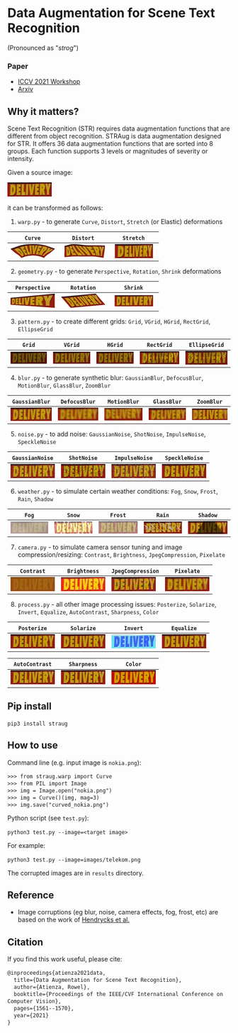 # Data Augmentation for Scene Text Recognition
(Pronounced as "_strog_")

### Paper


* [ICCV 2021 Workshop](https://openaccess.thecvf.com/content/ICCV2021W/ILDAV/papers/Atienza_Data_Augmentation_for_Scene_Text_Recognition_ICCVW_2021_paper.pdf)
* [Arxiv](https://arxiv.org/abs/2108.06949)

## Why it matters?

Scene Text Recognition (STR) requires data augmentation functions that are different from object recognition. STRAug is data augmentation designed for STR. It offers 36 data augmentation functions that are sorted into 8 groups. Each function supports 3 levels or magnitudes of severity or intensity.

Given a source image:

![](/examples/source/delivery.png) 

it can be transformed as follows:

1) `warp.py` - to generate `Curve`, `Distort`, `Stretch` (or Elastic) deformations

`Curve` | `Distort` | `Stretch`
------------ | ------------- | -------------
![](/examples/warp/Curve-2.png) | ![](/examples/warp/Distort-1.png) | ![](/examples/warp/Stretch-1.png)

2) `geometry.py` - to generate `Perspective`, `Rotation`, `Shrink` deformations

`Perspective` | `Rotation` | `Shrink`
------------ | ------------- | -------------
![](/examples/geometry/Perspective-1.png) | ![](/examples/geometry/Rotate-0.png) | ![](/examples/geometry/Shrink-1.png)


3) `pattern.py` - to create different grids: `Grid`, `VGrid`, `HGrid`, `RectGrid`, `EllipseGrid`

`Grid`| `VGrid`| `HGrid` | `RectGrid` | `EllipseGrid`
------------ | ------------- | ------------- | ------------- | -------------
![](/examples/pattern/Grid-0.png) | ![](/examples/pattern/VGrid-0.png) | ![](/examples/pattern/HGrid-0.png) | ![](/examples/pattern/RectGrid-0.png) | ![](/examples/pattern/EllipseGrid-0.png)


4) `blur.py` - to generate synthetic blur: `GaussianBlur`, `DefocusBlur`, `MotionBlur`, `GlassBlur`, `ZoomBlur`

`GaussianBlur` | `DefocusBlur` | `MotionBlur` | `GlassBlur` | `ZoomBlur`
------------ | ------------- | ------------- | ------------- | -------------
![](/examples/blur/GaussianBlur-2.png) | ![](/examples/blur/DefocusBlur-1.png) | ![](/examples/blur/MotionBlur-1.png) | ![](/examples/blur/GlassBlur-1.png) | ![](/examples/blur/ZoomBlur-1.png)


5) `noise.py` - to add noise: `GaussianNoise`, `ShotNoise`, `ImpulseNoise`, `SpeckleNoise`

`GaussianNoise` | `ShotNoise` | `ImpulseNoise` | `SpeckleNoise`
------------ | ------------- | ------------- | ------------- 
![](/examples/noise/GaussianNoise-2.png) | ![](/examples/noise/ShotNoise-2.png) | ![](/examples/noise/ImpulseNoise-2.png) | ![](/examples/noise/SpeckleNoise-2.png) 

6) `weather.py` - to simulate certain weather conditions: `Fog`, `Snow`, `Frost`, `Rain`, `Shadow`

`Fog` | `Snow` | `Frost` | `Rain` | `Shadow`
------------ | ------------- | ------------- | ------------- | -------------
![](/examples/weather/Fog-2.png) | ![](/examples/weather/Snow-1.png) | ![](/examples/weather/Frost-2.png) | ![](/examples/weather/Rain-1.png) | ![](/examples/weather/Shadow-2.png)

7) `camera.py` - to simulate camera sensor tuning and image compression/resizing: `Contrast`, `Brightness`, `JpegCompression`, `Pixelate`

`Contrast` | `Brightness` | `JpegCompression` | `Pixelate`
------------ | ------------- | ------------- | ------------- 
![](/examples/camera/Contrast-2.png) | ![](/examples/camera/Brightness-2.png) | ![](/examples/camera/JpegCompression-2.png) | ![](/examples/camera/Pixelate-2.png) 

8) `process.py` - all other image processing issues: `Posterize`, `Solarize`, `Invert`, `Equalize`, `AutoContrast`, `Sharpness`, `Color`

`Posterize` | `Solarize` | `Invert` | `Equalize`
------------ | ------------- | ------------- | ------------- 
![](/examples/process/Posterize-2.png) | ![](/examples/process/Solarize-2.png) | ![](/examples/process/Invert-2.png) | ![](/examples/process/Equalize-2.png)

`AutoContrast` | `Sharpness` | `Color`
------------ | ------------- | ------------- 
![](/examples/process/AutoContrast-2.png) | ![](/examples/process/Sharpness-2.png) | ![](/examples/process/Color-2.png) 


## Pip install

```
pip3 install straug
```

## How to use

Command line (e.g. input image is `nokia.png`):

```
>>> from straug.warp import Curve
>>> from PIL import Image
>>> img = Image.open("nokia.png")
>>> img = Curve()(img, mag=3)
>>> img.save("curved_nokia.png")
```

Python script (see `test.py`):

`python3 test.py --image=<target image>`

For example:

`python3 test.py --image=images/telekom.png `

The corrupted images are in `results` directory.


## Reference
  - Image corruptions (eg blur, noise, camera effects, fog, frost, etc) are based on the work of [Hendrycks et al.](https://github.com/hendrycks/robustness)


## Citation
If you find this work useful, please cite:

```
@inproceedings{atienza2021data,
  title={Data Augmentation for Scene Text Recognition},
  author={Atienza, Rowel},
  booktitle={Proceedings of the IEEE/CVF International Conference on Computer Vision},
  pages={1561--1570},
  year={2021}
}
```

